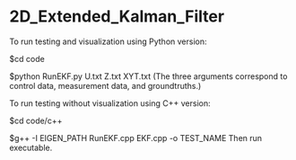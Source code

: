 # 2D_Extended_Kalman_Filter

To run testing and visualization using Python version:

$cd code

$python RunEKF.py U.txt Z.txt XYT.txt (The three arguments correspond to control data, measurement data, and groundtruths.)

To run testing without visualization using C++ version:

$cd code/c++

$g++ -I EIGEN_PATH RunEKF.cpp EKF.cpp -o TEST_NAME
Then run executable.
